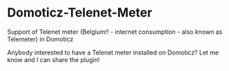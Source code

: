 # Domoticz-Telenet-Meter
Support of Telenet meter (Belgium!! - internet consumption - also known as Telemeter) in Domoticz 

Anybody interested to have a Telenet meter installed on Domoticz?
Let me know and I can share the plugin!

